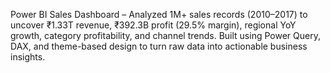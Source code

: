 Power BI Sales Dashboard – Analyzed 1M+ sales records (2010–2017) to uncover ₹1.33T revenue, ₹392.3B profit (29.5% margin), regional YoY growth, category profitability, and channel trends. Built using Power Query, DAX, and theme-based design to turn raw data into actionable business insights.
